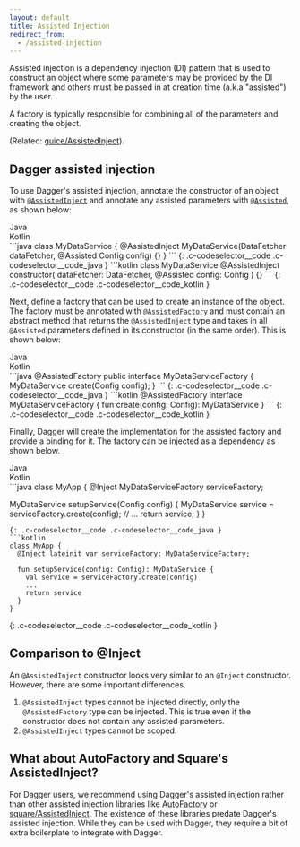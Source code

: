 ```yaml
---
layout: default
title: Assisted Injection
redirect_from:
  - /assisted-injection
---
```


Assisted injection is a dependency injection (DI) pattern that is used to
construct an object where some parameters may be provided by the DI framework
and others must be passed in at creation time (a.k.a "assisted") by the user.

A factory is typically responsible for combining all of the parameters and
creating the object.

(Related:
[guice/AssistedInject](https://github.com/google/guice/wiki/AssistedInject)).

## Dagger assisted injection

To use Dagger's assisted injection, annotate the constructor of an object with
[`@AssistedInject`](https://github.com/google/dagger/blob/master/java/dagger/assisted/AssistedInject.java)
and annotate any assisted parameters with
[`@Assisted`](https://github.com/google/dagger/blob/master/java/dagger/assisted/Assisted.java),
as shown below:

<div class="c-codeselector__button c-codeselector__button_java">Java</div>
<div class="c-codeselector__button c-codeselector__button_kotlin">Kotlin</div>
```java
class MyDataService {
  @AssistedInject
  MyDataService(DataFetcher dataFetcher, @Assisted Config config) {}
}
```
{: .c-codeselector__code .c-codeselector__code_java }
```kotlin
class MyDataService @AssistedInject constructor(
    dataFetcher: DataFetcher,
    @Assisted config: Config
) {}
```
{: .c-codeselector__code .c-codeselector__code_kotlin }

Next, define a factory that can be used to create an instance of the object.
The factory must be annotated with
[`@AssistedFactory`](https://github.com/google/dagger/blob/master/java/dagger/assisted/AssistedFactoryjava)
and must contain an abstract method that returns the `@AssistedInject` type and
takes in all `@Assisted` parameters defined in its constructor (in the same
order). This is shown below:

<div class="c-codeselector__button c-codeselector__button_java">Java</div>
<div class="c-codeselector__button c-codeselector__button_kotlin">Kotlin</div>
```java
@AssistedFactory
public interface MyDataServiceFactory {
  MyDataService create(Config config);
}
```
{: .c-codeselector__code .c-codeselector__code_java }
```kotlin
@AssistedFactory
interface MyDataServiceFactory {
  fun create(config: Config): MyDataService
}
```
{: .c-codeselector__code .c-codeselector__code_kotlin }

Finally, Dagger will create the implementation for the assisted factory and
provide a binding for it. The factory can be injected as a dependency as shown
below.

<div class="c-codeselector__button c-codeselector__button_java">Java</div>
<div class="c-codeselector__button c-codeselector__button_kotlin">Kotlin</div>
```java
class MyApp {
  @Inject MyDataServiceFactory serviceFactory;

  MyDataService setupService(Config config) {
    MyDataService service = serviceFactory.create(config);
    // ...
    return service;
  }
}
```
{: .c-codeselector__code .c-codeselector__code_java }
```kotlin
class MyApp {
  @Inject lateinit var serviceFactory: MyDataServiceFactory;

  fun setupService(config: Config): MyDataService {
    val service = serviceFactory.create(config)
    ...
    return service
  }
}
```
{: .c-codeselector__code .c-codeselector__code_kotlin }

## Comparison to @Inject

An `@AssistedInject` constructor looks very similar to an `@Inject` constructor.
However, there are some important differences.

  1. `@AssistedInject` types cannot be injected directly, only the
     `@AssistedFactory` type can be injected. This is true even if the
     constructor does not contain any assisted parameters.
  2. `@AssistedInject` types cannot be scoped.

## What about AutoFactory and Square's AssistedInject?

For Dagger users, we recommend using Dagger's assisted injection rather than
other assisted injection libraries like
[AutoFactory](https://github.com/google/auto/tree/master/factory) or
[square/AssistedInject](https://github.com/square/AssistedInject). The existence
of these libraries predate Dagger's assisted injection. While they can be used
with Dagger, they require a bit of extra boilerplate to integrate with Dagger.
